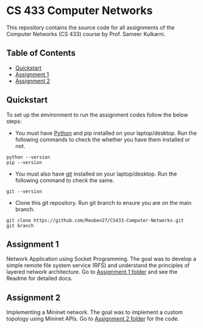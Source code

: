# CS 433 Computer Networks
This repository contains the source code for all assignments of the Computer Networks (CS 433) course by Prof. Sameer Kulkarni.

## Table of Contents
- [Quickstart](https://github.com/Reuben27/CS433-Computer-Networks#quickstart)
- [Assignment 1](https://github.com/Reuben27/CS433-Computer-Networks#assignment-1)
- [Assignment 2](https://github.com/Reuben27/CS433-Computer-Networks#assignment-2)

## Quickstart
To set up the environment to run the assignment codes follow the below steps:

- You must have [Python](https://www.python.org/) and pip installed on your laptop/desktop. Run the following commands to check the whether you have them installed or not.
```
python --version
pip --version
```

- You must also have [git](https://git-scm.com/) installed on your laptop/desktop. Run the following command to check the same.
```
git --version
``` 

- Clone this git repository. Run git branch to ensure you are on the main branch. 
```
git clone https://github.com/Reuben27/CS433-Computer-Networks.git
git branch
```

## Assignment 1

Network Application using Socket Programming. The goal was to develop a simple remote file system service (RFS) and understand the principles of layered network architecture. Go to [Assignment 1 folder](https://github.com/Reuben27/CS433-Computer-Networks/tree/main/Assignment%201#cs433-computer-networks-assignment-1) and see the Readme for detailed docs.

## Assignment 2

Implementing a Mininet network. The goal was to implement a custom topology using Mininet APIs. Go to [Assignment 2 folder](https://github.com/Reuben27/CS433-Computer-Networks/tree/main/Assignment%201#cs433-computer-networks-assignment-2) for the code.